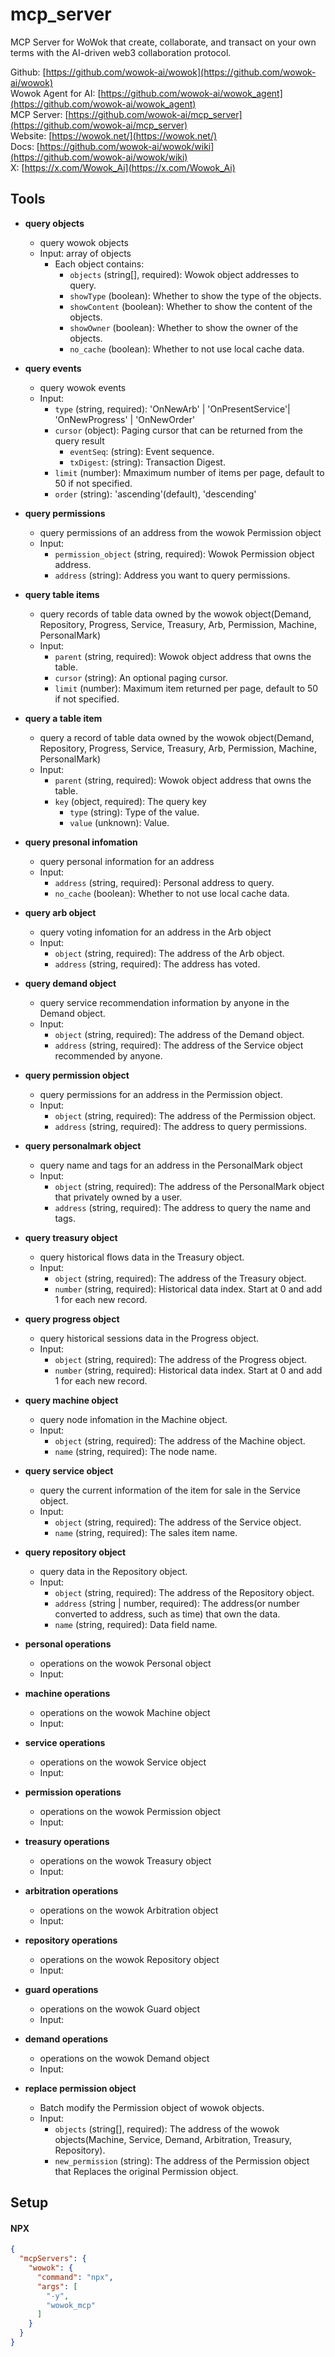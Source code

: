 # mcp_server
MCP Server for WoWok that create, collaborate, and transact on your own terms with the AI-driven web3 collaboration protocol.

Github: [https://github.com/wowok-ai/wowok](https://github.com/wowok-ai/wowok)   
Wowok Agent for AI: [https://github.com/wowok-ai/wowok_agent](https://github.com/wowok-ai/wowok_agent)   
MCP Server: [https://github.com/wowok-ai/mcp_server](https://github.com/wowok-ai/mcp_server)   
Website: [https://wowok.net/](https://wowok.net/)   
Docs: [https://github.com/wowok-ai/wowok/wiki](https://github.com/wowok-ai/wowok/wiki)   
X: [https://x.com/Wowok_Ai](https://x.com/Wowok_Ai)

## Tools
- **query objects**
  - query wowok objects
  - Input: array of objects
    - Each object contains:
      - `objects` (string[], required): Wowok object addresses to query.
      - `showType` (boolean): Whether to show the type of the objects.
      - `showContent` (boolean): Whether to show the content of the objects.
      - `showOwner` (boolean): Whether to show the owner of the objects.
      - `no_cache` (boolean): Whether to not use local cache data.

- **query events**
  - query wowok events
  - Input: 
      - `type` (string, required): 'OnNewArb' | 'OnPresentService'| 'OnNewProgress' | 'OnNewOrder'
      - `cursor` (object): Paging cursor that can be returned from the query result
        - `eventSeq`: (string): Event sequence.
        - `txDigest`: (string): Transaction Digest.
      - `limit` (number): Mmaximum number of items per page, default to 50 if not specified.
      - `order` (string): 'ascending'(default), 'descending'

- **query permissions**
  - query permissions of an address from the wowok Permission object
  - Input: 
      - `permission_object` (string, required): Wowok Permission object address.
      - `address` (string): Address you want to query permissions.


- **query table items**
  - query records of table data owned by the wowok object(Demand, Repository, Progress, Service, Treasury, Arb, Permission, Machine, PersonalMark)
  - Input: 
      - `parent` (string, required): Wowok object address that owns the table.
      - `cursor` (string): An optional paging cursor. 
      - `limit` (number): Maximum item returned per page, default to 50 if not specified.

- **query a table item**  
  - query a record of table data owned by the wowok object(Demand, Repository, Progress, Service, Treasury, Arb, Permission, Machine, PersonalMark)  
  - Input:  
      - `parent` (string, required): Wowok object address that owns the table. 
      - `key` (object, required): The query key 
        - `type` (string): Type of the value. 
        - `value` (unknown): Value.  

- **query presonal infomation**  
  - query personal information for an address   
  - Input:   
      - `address` (string, required): Personal address to query.   
      - `no_cache` (boolean): Whether to not use local cache data.  

- **query arb object** 
  - query voting infomation for an address in the Arb object  
  - Input:  
      - `object` (string, required): The address of the Arb object.   
      - `address` (string, required): The address has voted.  

- **query demand object**    
  - query service recommendation information by anyone in the Demand object.  
  - Input: 
      - `object` (string, required): The address of the Demand object.
      - `address` (string, required): The address of the Service object recommended by anyone.   

- **query permission object**   
  - query permissions for an address in the Permission object.  
  - Input: 
      - `object` (string, required): The address of the Permission object.  
      - `address` (string, required): The address to query permissions.  

- **query personalmark object**
  - query name and tags for an address in the PersonalMark object
  - Input: 
      - `object` (string, required): The address of the PersonalMark object that privately owned by a user.
      - `address` (string, required): The address to query the name and tags.

- **query treasury object**
  - query historical flows data in the Treasury object.  
  - Input: 
      - `object` (string, required): The address of the Treasury object.
      - `number` (string, required): Historical data index. Start at 0 and add 1 for each new record.
- **query progress object**
  - query historical sessions data in the Progress object.
  - Input: 
      - `object` (string, required): The address of the Progress object.
      - `number` (string, required): Historical data index. Start at 0 and add 1 for each new record.

- **query machine object**
  - query node infomation in the Machine object.
  - Input: 
      - `object` (string, required): The address of the Machine object.
      - `name` (string, required): The node name.

- **query service object**
  - query the current information of the item for sale in the Service object.
  - Input: 
      - `object` (string, required): The address of the Service object.
      - `name` (string, required): The sales item name.

- **query repository object**
  - query data in the Repository object.
  - Input: 
      - `object` (string, required): The address of the Repository object.
      - `address` (string | number, required): The address(or number converted to address, such as time) that own the data.
      - `name` (string, required): Data field name.
      
- **personal operations**
  - operations on the wowok Personal object
  - Input: 


- **machine operations**
  - operations on the wowok Machine object
  - Input: 

- **service operations**
  - operations on the wowok Service object
  - Input: 

- **permission operations**
  - operations on the wowok Permission object
  - Input: 

- **treasury operations**
  - operations on the wowok Treasury object
  - Input: 

- **arbitration operations**
  - operations on the wowok Arbitration object
  - Input: 

- **repository operations**
  - operations on the wowok Repository object
  - Input: 

- **guard operations**
  - operations on the wowok Guard object
  - Input: 

- **demand operations**
  - operations on the wowok Demand object
  - Input: 

- **replace permission object**
  - Batch modify the Permission object of wowok objects.
  - Input: 
      - `objects` (string[], required): The address of the wowok objects(Machine,  Service, Demand, Arbitration, Treasury, Repository).
      - `new_permission` (string): The address of the Permission object that Replaces the original Permission object.

## Setup

#### NPX
```json
{
  "mcpServers": {
    "wowok": {
      "command": "npx",
      "args": [
        "-y",
        "wowok_mcp"
      ]
    }
  }
}
```